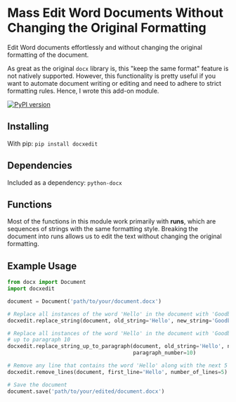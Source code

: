 # Mass Edit Word Documents Without Changing the Original Formatting

Edit Word documents effortlessly and without changing the original formatting of the document. 

As great as the original `docx` library is, this "keep the same format" feature is not natively supported. However, this functionality is pretty useful if you want to automate document writing or editing and need to adhere to strict formatting rules. Hence, I wrote this add-on module.

[![PyPI version](https://badge.fury.io/py/docxedit.svg)](https://badge.fury.io/py/docxedit)

## Installing

With pip: `pip install docxedit`

## Dependencies

Included as a dependency: `python-docx`

## Functions

Most of the functions in this module work primarily with **runs**, which are sequences of strings with the same formatting style. Breaking the document into runs allows us to edit the text without changing the original formatting.

## Example Usage

```python
from docx import Document
import docxedit

document = Document('path/to/your/document.docx')

# Replace all instances of the word 'Hello' in the document with 'Goodbye'
docxedit.replace_string(document, old_string='Hello', new_string='Goodbye')

# Replace all instances of the word 'Hello' in the document with 'Goodbye' but only
# up to paragraph 10
docxedit.replace_string_up_to_paragraph(document, old_string='Hello', new_string='Goodbye', 
                                        paragraph_number=10)

# Remove any line that contains the word 'Hello' along with the next 5 lines after that
docxedit.remove_lines(document, first_line='Hello', number_of_lines=5)

# Save the document
document.save('path/to/your/edited/document.docx')
```